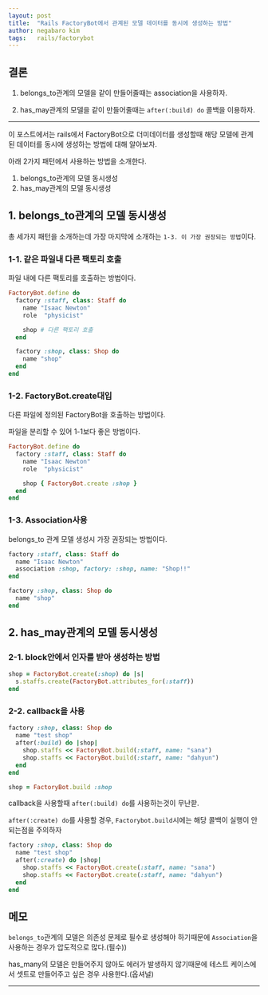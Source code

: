 ```yaml
---
layout: post
title:  "Rails FactoryBot에서 관계된 모델 데이터를 동시에 생성하는 방법"
author: negabaro kim
tags:	rails/factorybot
---
```


## 결론

1. belongs_to관계의 모델을 같이 만들어줄때는 association을 사용하자.

2. has_may관계의 모델을 같이 만들어줄때는 `after(:build) do` 콜백을 이용하자.

---

이 포스트에서는 rails에서 FactoryBot으로 더미데이터를 생성할때 해당 모델에 관계된 데이터를 동시에 생성하는 방법에 대해 알아보자.


아래 2가지 패턴에서 사용하는 방법을 소개한다.

1. belongs_to관계의 모델 동시생성
2. has_may관계의 모델 동시생성


## 1. belongs_to관계의 모델 동시생성

총 세가지 패턴을 소개하는데 가장 마지막에 소개하는
`1-3. 이 가장 권장되는 방법`이다. 

### 1-1. 같은 파일내 다른 팩토리 호출

파일 내에 다른 팩토리를 호출하는 방법이다.

```ruby
FactoryBot.define do
  factory :staff, class: Staff do
    name "Isaac Newton"
    role  "physicist"

    shop # 다른 팩토리 호출
  end

  factory :shop, class: Shop do
    name "shop"
  end
end
```

### 1-2. FactoryBot.create대입

다른 파일에 정의된 FactoryBot을 호출하는 방법이다.

파일을 분리할 수 있어 1-1보다 좋은 방법이다.

```ruby
FactoryBot.define do
  factory :staff, class: Staff do
    name "Isaac Newton"
    role  "physicist"

    shop { FactoryBot.create :shop }
  end
end
```

### 1-3. Association사용

belongs_to 관계 모델 생성시 가장 권장되는 방법이다.

```ruby
factory :staff, class: Staff do
  name "Isaac Newton"
  association :shop, factory: :shop, name: "Shop!!"
end

factory :shop, class: Shop do
  name "shop"
end
```


## 2. has_may관계의 모델 동시생성


### 2-1. block안에서 인자를 받아 생성하는 방법

```ruby
shop = FactoryBot.create(:shop) do |s|
  s.staffs.create(FactoryBot.attributes_for(:staff)) 
end
```

### 2-2. callback을 사용

```ruby
factory :shop, class: Shop do
  name "test shop"
  after(:build) do |shop|
    shop.staffs << FactoryBot.build(:staff, name: "sana")
    shop.staffs << FactoryBot.build(:staff, name: "dahyun")
  end
end

shop = FactoryBot.build :shop
```


callback을 사용할때 `after(:build) do`를 사용하는것이 무난핟.


`after(:create) do`를 사용할 경우, `Factorybot.build`시에는 해당 콜백이 실행이 안되는점을 주의하자

```ruby
factory :shop, class: Shop do
  name "test shop"
  after(:create) do |shop|
    shop.staffs << FactoryBot.create(:staff, name: "sana")
    shop.staffs << FactoryBot.create(:staff, name: "dahyun")
  end
end
```


## 메모

`belongs_to`관계의 모델은 의존성 문제로 필수로 생성해야 하기때문에 `Association`을 사용하는 경우가 압도적으로 많다.(필수))

has_many의 모델은 만들어주지 않아도 에러가 발생하지 않기때문에 테스트 케이스에서 셋트로 만들어주고 싶은 경우 사용한다.(옵셔널)

---

[FactoryBot（旧FactoryGirl）で関連データを同時に生成する方法いろいろ]: https://qiita.com/metheglin/items/47116ccbdb26aa00e034

